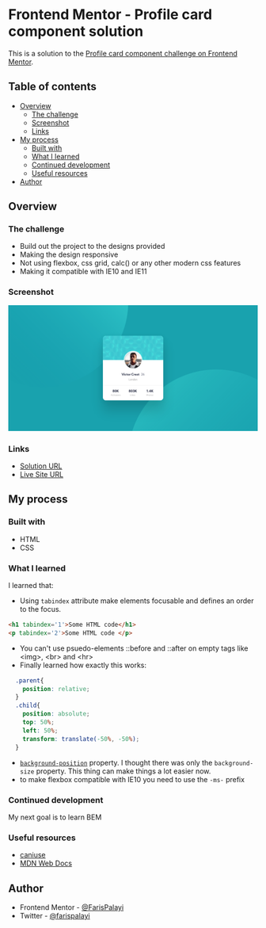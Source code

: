# Frontend Mentor - Profile card component solution

This is a solution to the [Profile card component challenge on Frontend Mentor](https://www.frontendmentor.io/challenges/profile-card-component-cfArpWshJ).

## Table of contents

- [Overview](#overview)
  - [The challenge](#the-challenge)
  - [Screenshot](#screenshot)
  - [Links](#links)
- [My process](#my-process)
  - [Built with](#built-with)
  - [What I learned](#what-i-learned)
  - [Continued development](#continued-development)
  - [Useful resources](#useful-resources)
- [Author](#author)


## Overview

### The challenge

- Build out the project to the designs provided
- Making the design responsive
- Not using flexbox, css grid, calc() or any other modern css features
- Making it compatible with IE10 and IE11

### Screenshot

![](./images/screenshot.png)

### Links

- [Solution URL](https://www.frontendmentor.io/solutions/finally-no-flexbox-no-css-grid-and-compatible-with-ie10-and-ie11-ga6nFmSJW)
- [Live Site URL](https://farispalayi.github.io/Profile-card-component/)

## My process

### Built with

- HTML
- CSS

### What I learned
I learned that:
- Using `tabindex` attribute make elements focusable and defines an order to the focus.
```html
<h1 tabindex='1'>Some HTML code</h1>
<p tabindex='2'>Some HTML code </p>
```
- You can't use psuedo-elements ::before and ::after on empty tags like \<img\>, \<br\> and \<hr\>
- Finally learned how exactly this works:
```css
  .parent{
    position: relative;
  }
  .child{
    position: absolute;
    top: 50%;
    left: 50%;
    transform: translate(-50%, -50%);
  }
```
- [`background-position`](https://developer.mozilla.org/en-US/docs/Web/CSS/background-position) property. I thought there was only the `background-size` property. This thing can make things a lot easier now.
- to make flexbox compatible with IE10 you need to use the `-ms-` prefix



### Continued development

My next goal is to learn BEM

### Useful resources

- [caniuse](https://www.caniuse.com)
- [MDN Web Docs](https://developer.mozilla.org/en-US/docs/Web/)

## Author

- Frontend Mentor - [@FarisPalayi](https://www.frontendmentor.io/profile/FarisPalayi)
- Twitter - [@farispalayi](https://www.twitter.com/farispalayi)
